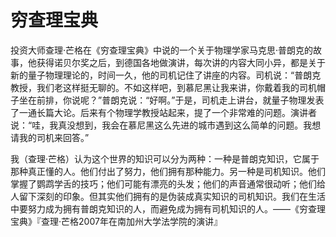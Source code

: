 # 穷查理宝典

投资大师查理·芒格在《穷查理宝典》中说的一个关于物理学家马克思·普朗克的故事，他获得诺贝尔奖之后，到德国各地做演讲，每次讲的内容大同小异，都是关于新的量子物理理论的，时间一久，他的司机记住了讲座的内容。司机说：“普朗克教授，我们老这样挺无聊的。不如这样吧，到慕尼黑让我来讲，你戴着我的司机帽子坐在前排，你说呢？”普朗克说：“好啊。”于是，司机走上讲台，就量子物理发表了一通长篇大论。后来有个物理学教授站起来，提了一个非常难的问题。演讲者说：“哇，我真没想到，我会在慕尼黑这么先进的城市遇到这么简单的问题。我想请我的司机来回答。”

我（查理·芒格）认为这个世界的知识可以分为两种：一种是普朗克知识，它属于那种真正懂的人。他们付出了努力，他们拥有那种能力。另一种是司机知识。他们掌握了鹦鹉学舌的技巧；他们可能有漂亮的头发；他们的声音通常很动听；他们给人留下深刻的印象。但其实他们拥有的是伪装成真实知识的司机知识。我们在生活中要努力成为拥有普朗克知识的人，而避免成为拥有司机知识的人。——《穷查理宝典》『查理·芒格2007年在南加州大学法学院的演讲』